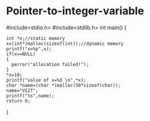 # Pointer-to-integer-variable

#include<stdio.h>
#include<stdlib.h>
int main() {
    
    int *x;//static memory
    x=(int*)malloc(sizeof(int));//dynamic memory
    printf("x=%p",x);
    if(x==NULL)
    {
      perror("allocation failed!");  
    }
    *x=10;
    printf("value of x=%d \n",*x);
    char *name=(char *)malloc(50*sizeof(char));
    name="VIIT";
    printf("%s",name);
    return 0;
}
